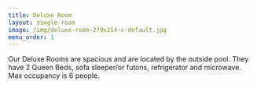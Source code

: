 ```yaml
---
title: Deluxe Room
layout: single-room
image: /img/deluxe-room-279x214-c-default.jpg
menu_order: 1
---
```

Our Deluxe Rooms are spacious and are located by the outside pool. They have 2 Queen Beds, sofa sleeper/or futons, refrigerator and microwave. Max occupancy is 6 people.
